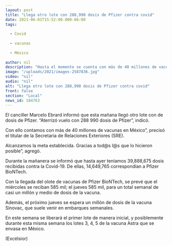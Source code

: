 ```yaml
---
layout: post
title: "Llega otro lote con 288,990 dosis de Pfizer contra covid"
date: 2021-06-01T15:52:00.000-06:00
tags:
  
  - Covid
  
  - vacunas
  
  - México
  
author: nil
description: "Hasta el momento se cuenta con más de 40 millones de vacunas contra el coronavirus en México, informó el canciller Marcelo Ebrard"
image: "/uploads/2021/images-2587836.jpg"
video: "nil"
audio: "nil"
alt: "Llega otro lote con 288,990 dosis de Pfizer contra covid"
front: false
section: "Local"
news_id: 184763
---
```


El canciller Marcelo Ebrard informó que esta mañana llegó otro lote con de dosis de Pfizer. “Aterrizó vuelo con 288 990 dosis de  Pfizer”, indicó.

Con ello contamos con más de 40 millones de vacunas en México”, precisó el titular de la Secretaria de Relaciones Exteriores (SRE).

Alcanzamos la meta establecida. Gracias a tod@s l@s que lo hicieron posible”, agregó. 

Durante la mañanera se informó que hasta ayer teníamos 39,888,675 dosis recibidas contra la Covid-19. De ellas, 14,649,765 correspondían a Pfizer BioNTech.

Con la llegada del olote de vacunas de Pfizer BioNTech, se prevé que el miércoles se reciban 585 mil; el jueves 585 mil, para un total semanal de casi un millón y medio de dosis de la vacuna.

Además, el próximo jueves se espera un millón de dosis de la vacuna Sinovac, que suele venir en embarques semanales.

En este semana se liberará el primer lote de manera inicial, y posiblemente durante esta misma semana los lotes 3, 4, 5 de la vacuna Astra que se envasa en México.

(Excélsior)